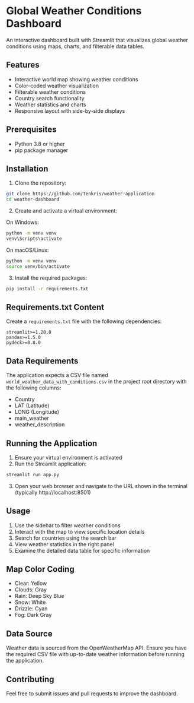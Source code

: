 # Global Weather Conditions Dashboard

An interactive dashboard built with Streamlit that visualizes global weather conditions using maps, charts, and filterable data tables.

## Features

- Interactive world map showing weather conditions
- Color-coded weather visualization
- Filterable weather conditions
- Country search functionality
- Weather statistics and charts
- Responsive layout with side-by-side displays

## Prerequisites

- Python 3.8 or higher
- pip package manager

## Installation

1. Clone the repository:

```bash
git clone https://github.com/Tenkris/weather-application
cd weather-dashboard
```

2. Create and activate a virtual environment:

On Windows:

```bash
python -m venv venv
venv\Scripts\activate
```

On macOS/Linux:

```bash
python -m venv venv
source venv/bin/activate
```

3. Install the required packages:

```bash
pip install -r requirements.txt
```

## Requirements.txt Content

Create a `requirements.txt` file with the following dependencies:

```
streamlit>=1.20.0
pandas>=1.5.0
pydeck>=0.8.0
```

## Data Requirements

The application expects a CSV file named `world_weather_data_with_conditions.csv` in the project root directory with the following columns:

- Country
- LAT (Latitude)
- LONG (Longitude)
- main_weather
- weather_description

## Running the Application

1. Ensure your virtual environment is activated
2. Run the Streamlit application:

```bash
streamlit run app.py
```

3. Open your web browser and navigate to the URL shown in the terminal (typically http://localhost:8501)

## Usage

1. Use the sidebar to filter weather conditions
2. Interact with the map to view specific location details
3. Search for countries using the search bar
4. View weather statistics in the right panel
5. Examine the detailed data table for specific information

## Map Color Coding

- Clear: Yellow
- Clouds: Gray
- Rain: Deep Sky Blue
- Snow: White
- Drizzle: Cyan
- Fog: Dark Gray

## Data Source

Weather data is sourced from the OpenWeatherMap API. Ensure you have the required CSV file with up-to-date weather information before running the application.

## Contributing

Feel free to submit issues and pull requests to improve the dashboard.
